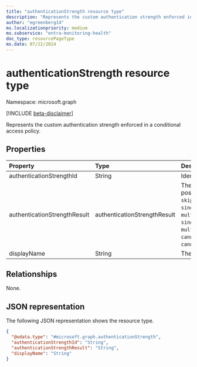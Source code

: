 ```yaml
---
title: "authenticationStrength resource type"
description: "Represents the custom authentication strength enforced in a conditional access policy."
author: "egreenberg14"
ms.localizationpriority: medium
ms.subservice: "entra-monitoring-health"
doc_type: resourcePageType
ms.date: 07/22/2024
---
```


# authenticationStrength resource type

Namespace: microsoft.graph

[!INCLUDE [beta-disclaimer](../../includes/beta-disclaimer.md)]

Represents the custom authentication strength enforced in a conditional access policy. 

## Properties
|Property|Type|Description|
|:---|:---|:---|
|authenticationStrengthId|String|Identifier of the authentication strength.|
|authenticationStrengthResult|authenticationStrengthResult|The result of the authentication strength. The possible values are: `notSet`, `skippedForProofUp`, `satisfied`, `singleChallengeRequired`, `multipleChallengesRequired`, `singleRegistrationRequired`, `multipleRegistrationsRequired`, `cannotSatisfyDueToCombinationConfiguration`, `cannotSatisfy`, `unknownFutureValue`.|
|displayName|String|The name of the authentication strength.|

## Relationships
None.

## JSON representation
The following JSON representation shows the resource type.
<!-- {
  "blockType": "resource",
  "@odata.type": "microsoft.graph.authenticationStrength"
}
-->
``` json
{
  "@odata.type": "#microsoft.graph.authenticationStrength",
  "authenticationStrengthId": "String",
  "authenticationStrengthResult": "String",
  "displayName": "String"
}
```


